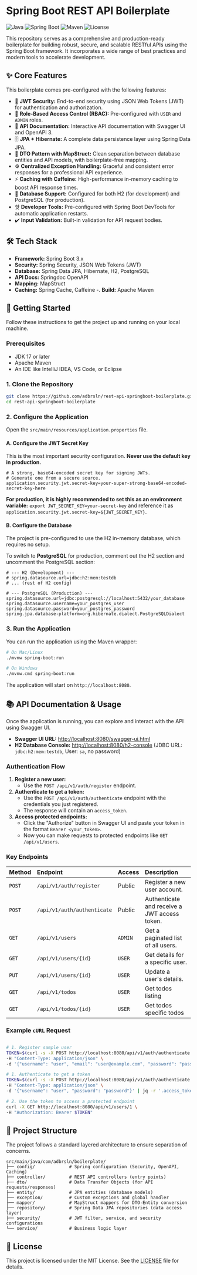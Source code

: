 # Spring Boot REST API Boilerplate

![Java](https://img.shields.io/badge/Java-17-blue.svg)
![Spring Boot](https://img.shields.io/badge/Spring_Boot-3.x-green.svg)
![Maven](https://img.shields.io/badge/build-maven-red.svg)
![License](https://img.shields.io/badge/license-MIT-lightgrey.svg)

This repository serves as a comprehensive and production-ready boilerplate for building robust, secure, and scalable RESTful APIs using the Spring Boot framework. It incorporates a wide range of best practices and modern tools to accelerate development.

## ✨ Core Features

This boilerplate comes pre-configured with the following features:

-   🔐 **JWT Security:** End-to-end security using JSON Web Tokens (JWT) for authentication and authorization.
-   👤 **Role-Based Access Control (RBAC):** Pre-configured with `USER` and `ADMIN` roles.
-   📖 **API Documentation:** Interactive API documentation with Swagger UI and OpenAPI 3.
-   🗄️ **JPA + Hibernate:** A complete data persistence layer using Spring Data JPA.
-   🔄 **DTO Pattern with MapStruct:** Clean separation between database entities and API models, with boilerplate-free mapping.
-   ⚙️ **Centralized Exception Handling:** Graceful and consistent error responses for a professional API experience.
-   ⚡ **Caching with Caffeine:** High-performance in-memory caching to boost API response times.
-   🔀 **Database Support:** Configured for both H2 (for development) and PostgreSQL (for production).
-   핫 **Developer Tools:** Pre-configured with Spring Boot DevTools for automatic application restarts.
-   ✔️ **Input Validation:** Built-in validation for API request bodies.

## 🛠️ Tech Stack

-   **Framework:** Spring Boot 3.x
-   **Security:** Spring Security, JSON Web Tokens (JWT)
-   **Database:** Spring Data JPA, Hibernate, H2, PostgreSQL
-   **API Docs:** Springdoc OpenAPI
-   **Mapping:** MapStruct
-   **Caching:** Spring Cache, Caffeine
    -.  **Build:** Apache Maven

## 🚀 Getting Started

Follow these instructions to get the project up and running on your local machine.

### Prerequisites

-   JDK 17 or later
-   Apache Maven
-   An IDE like IntelliJ IDEA, VS Code, or Eclipse

### 1. Clone the Repository

```bash
git clone https://github.com/adbrsln/rest-api-springboot-boilerplate.git
cd rest-api-springboot-boilerplate
```

### 2. Configure the Application

Open the `src/main/resources/application.properties` file.

#### A. Configure the JWT Secret Key

This is the most important security configuration. **Never use the default key in production.**

```properties
# A strong, base64-encoded secret key for signing JWTs.
# Generate one from a secure source.
application.security.jwt.secret-key=your-super-strong-base64-encoded-secret-key-here
```
**For production, it is highly recommended to set this as an environment variable:**
`export JWT_SECRET_KEY=your-secret-key` and reference it as `application.security.jwt.secret-key=${JWT_SECRET_KEY}`.

#### B. Configure the Database

The project is pre-configured to use the H2 in-memory database, which requires no setup.

To switch to **PostgreSQL** for production, comment out the H2 section and uncomment the PostgreSQL section:

```properties
# --- H2 (Development) ---
# spring.datasource.url=jdbc:h2:mem:testdb
# ... (rest of H2 config)

# --- PostgreSQL (Production) ---
spring.datasource.url=jdbc:postgresql://localhost:5432/your_database
spring.datasource.username=your_postgres_user
spring.datasource.password=your_postgres_password
spring.jpa.database-platform=org.hibernate.dialect.PostgreSQLDialect
```

### 3. Run the Application

You can run the application using the Maven wrapper:

```bash
# On Mac/Linux
./mvnw spring-boot:run

# On Windows
./mvnw.cmd spring-boot:run
```

The application will start on `http://localhost:8080`.

## 📚 API Documentation & Usage

Once the application is running, you can explore and interact with the API using Swagger UI.

-   **Swagger UI URL:** [http://localhost:8080/swagger-ui.html](http://localhost:8080/swagger-ui.html)
-   **H2 Database Console:** [http://localhost:8080/h2-console](http://localhost:8080/h2-console) (JDBC URL: `jdbc:h2:mem:testdb`, User: `sa`, no password)

### Authentication Flow

1.  **Register a new user:**
    -   Use the `POST /api/v1/auth/register` endpoint.
2.  **Authenticate to get a token:**
    -   Use the `POST /api/v1/auth/authenticate` endpoint with the credentials you just registered.
    -   The response will contain an `access_token`.
3.  **Access protected endpoints:**
    -   Click the "Authorize" button in Swagger UI and paste your token in the format `Bearer <your_token>`.
    -   Now you can make requests to protected endpoints like `GET /api/v1/users`.

### Key Endpoints

| Method | Endpoint                    | Access  | Description                                  |
| :----- |:----------------------------| :------ |:---------------------------------------------|
| `POST` | `/api/v1/auth/register`     | Public  | Register a new user account.                 |
| `POST` | `/api/v1/auth/authenticate` | Public  | Authenticate and receive a JWT access token. |
| `GET`  | `/api/v1/users`             | `ADMIN` | Get a paginated list of all users.           |
| `GET`  | `/api/v1/users/{id}`        | `USER`  | Get details for a specific user.             |
| `PUT`  | `/api/v1/users/{id}`        | `USER`  | Update a user's details.                     |
| `GET`  | `/api/v1/todos`             | `USER`  | Get todos listing                            |
| `GET`  | `/api/v1/todos/{id}`        | `USER`  | Get todos specific todos                     |

### Example `cURL` Request

```bash

# 1. Register sample user
TOKEN=$(curl -s -X POST http://localhost:8080/api/v1/auth/authenticate \
-H "Content-Type: application/json" \
-d '{"username": "user", "email": "user@example.com", "password": "password"}' | jq -r '.access_token')

# 1. Authenticate to get a token
TOKEN=$(curl -s -X POST http://localhost:8080/api/v1/auth/authenticate \
-H "Content-Type: application/json" \
-d '{"username": "user", "password": "password"}' | jq -r '.access_token')

# 2. Use the token to access a protected endpoint
curl -X GET http://localhost:8080/api/v1/users/1 \
-H "Authorization: Bearer $TOKEN"
```

## 📂 Project Structure

The project follows a standard layered architecture to ensure separation of concerns.

```
src/main/java/com/adbrsln/boilerplate/
├── config/             # Spring configuration (Security, OpenAPI, Caching)
├── controller/         # REST API controllers (entry points)
├── dto/                # Data Transfer Objects (for API requests/responses)
├── entity/             # JPA entities (database models)
├── exception/          # Custom exceptions and global handler
├── mapper/             # MapStruct mappers for DTO-Entity conversion
├── repository/         # Spring Data JPA repositories (data access layer)
├── security/           # JWT filter, service, and security configurations
└── service/            # Business logic layer
```

## 📄 License

This project is licensed under the MIT License. See the [LICENSE](LICENSE) file for details.